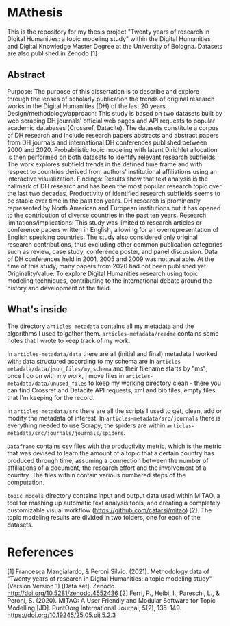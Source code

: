 # MAthesis
This is the repository for my thesis project "Twenty years of research in Digital Humanities: a topic modeling study" within the Digital Humanities and Digital Knowledge Master Degree at the University of Bologna. Datasets are also published in Zenodo [1]

## Abstract
Purpose: The purpose of this dissertation is to describe and explore through the lenses of scholarly publication the trends of original research works in the Digital Humanities (DH) of the last 20 years.
Design/methodology/approach: This study is based on two datasets built by web scraping DH journals’ official web pages and API requests to popular academic databases (Crossref, Datacite). The datasets constitute a corpus of DH research and include research papers abstracts and abstract papers from DH journals and international DH conferences published between 2000 and 2020. Probabilistic topic modeling with latent Dirichlet allocation is then performed on both datasets to identify relevant research subfields. The work explores subfield trends in the defined time frame and with respect to countries derived from authors’ institutional affiliations using an interactive visualization.
Findings: Results show that text analysis is the hallmark of DH research and has been the most popular research topic over the last two decades. Productivity of identified research subfields seems to be stable over time in the past ten years. DH research is prominently represented by North American and European institutions but it has opened to the contribution of diverse countries in the past ten years.
Research limitations/implications: This study was limited to research articles or conference papers written in English, allowing for an overrepresentation of English speaking countries. The study also considered only original research contributions, thus excluding other common publication categories such as review, case study, conference poster, and panel discussion. Data of DH conferences held in 2001, 2005 and 2009 was not available. At the time of this study, many papers from 2020 had not been published yet. 
Originality/value: To explore Digital Humanities research using topic modeling techniques, contributing to the international debate around the history and development of the field.

## What's inside
The directory ```articles-metadata``` contains all my metadata and the algorithms I used to gather them. ```articles-metadata/readme``` contains some notes that I wrote to keep track of my work.

In ```articles-metadata/data``` there are all (initial and final) metadata I worked with; data structured according to my schema are in ```articles-metadata/data/json_files/my_schema``` and their filename starts by "ms"; once I go on with my work, I move files in ```articles-metadata/data/unused_files``` to keep my working directory clean - there you can find Crossref and Datacite API requests, xml and bib files, empty files that I'm keeping for the record. 

In ```articles-metadata/src``` there are all the scripts I used to get, clean, add or modify the metadata of interest. In ```articles-metadata/src/journals``` there is everything needed to use Scrapy; the spiders are within ```articles-metadata/src/journals/journals/spiders```.

```Dataframe``` contains csv files with the productivity metric, which is the metric that was devised to learn the amount of a topic that a certain country has produced through time, assuming a connection between the number of affiliations of a document, the research effort and the involvement of a country. The files within contain various numbered steps of the computation.

```topic_models``` directory contains input and output data used within MITAO, a tool for mashing up automatic text analysis tools, and creating a completely customizable visual workflow (https://github.com/catarsi/mitao) [2]. The topic modeling results are divided in two folders, one for each of the datasets. 

# References
[1] Francesca Mangialardo, & Peroni Silvio. (2021). Methodology data of "Twenty years of research in Digital Humanities: a topic modeling study" (Version Version 1) [Data set]. Zenodo. http://doi.org/10.5281/zenodo.4552436
[2] Ferri, P., Heibi, I., Pareschi, L., & Peroni, S. (2020). MITAO: A User Friendly and Modular Software for Topic Modelling [JD]. PuntOorg International Journal, 5(2), 135–149. https://doi.org/10.19245/25.05.pij.5.2.3
